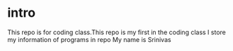 # intro
This repo is for coding class.This repo is my first in the coding class 
I store my information of programs in repo
My name is Srinivas
